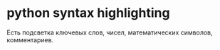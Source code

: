 # python syntax highlighting
Есть подсветка ключевых слов, чисел, математических символов, комментариев.